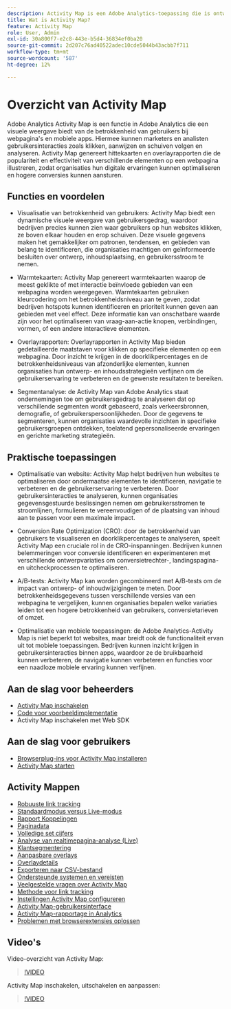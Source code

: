 ```yaml
---
description: Activity Map is een Adobe Analytics-toepassing die is ontworpen om linkactiviteiten met behulp van visuele overlays te rangschikken en die een dashboard van realtime analyses biedt om de betrokkenheid van het publiek van uw webpagina's te controleren.
title: Wat is Activity Map?
feature: Activity Map
role: User, Admin
exl-id: 30a800f7-e2c8-443e-b5d4-36834ef0ba20
source-git-commit: 2d207c76ad40522adec10cde5044b43acbb7f711
workflow-type: tm+mt
source-wordcount: '587'
ht-degree: 12%

---
```


# Overzicht van Activity Map

Adobe Analytics Activity Map is een functie in Adobe Analytics die een visuele weergave biedt van de betrokkenheid van gebruikers bij webpagina&#39;s en mobiele apps. Hiermee kunnen marketers en analisten gebruikersinteracties zoals klikken, aanwijzen en schuiven volgen en analyseren. Activity Map genereert hittekaarten en overlayrapporten die de populariteit en effectiviteit van verschillende elementen op een webpagina illustreren, zodat organisaties hun digitale ervaringen kunnen optimaliseren en hogere conversies kunnen aansturen.

## Functies en voordelen

* Visualisatie van betrokkenheid van gebruikers: Activity Map biedt een dynamische visuele weergave van gebruikersgedrag, waardoor bedrijven precies kunnen zien waar gebruikers op hun websites klikken, ze boven elkaar houden en erop schuiven. Deze visuele gegevens maken het gemakkelijker om patronen, tendensen, en gebieden van belang te identificeren, die organisaties machtigen om geïnformeerde besluiten over ontwerp, inhoudsplaatsing, en gebruikersstroom te nemen.

* Warmtekaarten: Activity Map genereert warmtekaarten waarop de meest geklikte of met interactie beïnvloede gebieden van een webpagina worden weergegeven. Warmtekaarten gebruiken kleurcodering om het betrokkenheidsniveau aan te geven, zodat bedrijven hotspots kunnen identificeren en prioriteit kunnen geven aan gebieden met veel effect. Deze informatie kan van onschatbare waarde zijn voor het optimaliseren van vraag-aan-actie knopen, verbindingen, vormen, of een andere interactieve elementen.

* Overlayrapporten: Overlayrapporten in Activity Map bieden gedetailleerde maatstaven voor klikken op specifieke elementen op een webpagina. Door inzicht te krijgen in de doorklikpercentages en de betrokkenheidsniveaus van afzonderlijke elementen, kunnen organisaties hun ontwerp- en inhoudsstrategieën verfijnen om de gebruikerservaring te verbeteren en de gewenste resultaten te bereiken.

* Segmentanalyse: de Activity Map van Adobe Analytics staat ondernemingen toe om gebruikersgedrag te analyseren dat op verschillende segmenten wordt gebaseerd, zoals verkeersbronnen, demografie, of gebruikerspersoonlijkheden. Door de gegevens te segmenteren, kunnen organisaties waardevolle inzichten in specifieke gebruikersgroepen ontdekken, toelatend gepersonaliseerde ervaringen en gerichte marketing strategieën.

## Praktische toepassingen

* Optimalisatie van website: Activity Map helpt bedrijven hun websites te optimaliseren door ondermaatse elementen te identificeren, navigatie te verbeteren en de gebruikerservaring te verbeteren. Door gebruikersinteracties te analyseren, kunnen organisaties gegevensgestuurde beslissingen nemen om gebruikersstromen te stroomlijnen, formulieren te vereenvoudigen of de plaatsing van inhoud aan te passen voor een maximale impact.

* Conversion Rate Optimization (CRO): door de betrokkenheid van gebruikers te visualiseren en doorklikpercentages te analyseren, speelt Activity Map een cruciale rol in de CRO-inspanningen. Bedrijven kunnen belemmeringen voor conversie identificeren en experimenteren met verschillende ontwerpvariaties om conversietrechter-, landingspagina- en uitcheckprocessen te optimaliseren.

* A/B-tests: Activity Map kan worden gecombineerd met A/B-tests om de impact van ontwerp- of inhoudwijzigingen te meten. Door betrokkenheidsgegevens tussen verschillende versies van een webpagina te vergelijken, kunnen organisaties bepalen welke variaties leiden tot een hogere betrokkenheid van gebruikers, conversietarieven of omzet.

* Optimalisatie van mobiele toepassingen: de Adobe Analytics-Activity Map is niet beperkt tot websites, maar breidt ook de functionaliteit ervan uit tot mobiele toepassingen. Bedrijven kunnen inzicht krijgen in gebruikersinteracties binnen apps, waardoor ze de bruikbaarheid kunnen verbeteren, de navigatie kunnen verbeteren en functies voor een naadloze mobiele ervaring kunnen verfijnen.

## Aan de slag voor beheerders

* [Activity Map inschakelen](activitymap-getting-started/activitymap-getting-started-admins/activitymap-enable.md)
* [Code voor voorbeeldimplementatie](activitymap-getting-started/activitymap-getting-started-admins/activitymap-sample-implementation-code.md)
* Activity Map inschakelen met Web SDK

## Aan de slag voor gebruikers

* [Browserplug-ins voor Activity Map installeren](activitymap-getting-started/activitymap-getting-started-users/activitymap-install.md)
* [Activity Map starten](activitymap-getting-started/activitymap-getting-started-users/activitymap-launch.md)

## Activity Mappen

* [Robuuste link tracking](lnk-tracking-overview.md)
* [Standaardmodus versus Live-modus](activitymap-standard-live.md)
* [Rapport Koppelingen](activitymap-links-report.md)
* [Paginadata](activitymap-page-flow.md)
* [Volledige set cijfers](activitymap-complete-metrics.md)
* [Analyse van realtimepagina-analyse (Live)](/help/admin/admin/c-manage-report-suites/c-edit-report-suites/realtime/realtime.md)
* [Klantsegmentering](activitymap-multiple-segments.md)
* [Aanpasbare overlays](activitymap-gainerslosers.md)
* [Overlaydetails](activitymap-overlay-details.md)
* [Exporteren naar CSV-bestand](activitymap-csv.md)
* [Ondersteunde systemen en vereisten](activitymap-sysreqs.md)
* [Veelgestelde vragen over Activity Map](activitymap-faq.md)
* [Methode voor link tracking](activitymap-link-tracking/activitymap-link-tracking-methodology.md)
* [Instellingen Activity Map configureren](activitymap-overlay-settings.md)
* [Activity Map-gebruikersinterface](activitymap-user-interface.md)
* [Activity Map-rapportage in Analytics](activitymap-reporting-analytics.md)
* [Problemen met browserextensies oplossen](troubleshooting-browser-extensions.md)

## Video&#39;s

Video-overzicht van Activity Map:

>[!VIDEO](https://video.tv.adobe.com/v/25451/?quality=12)

Activity Map inschakelen, uitschakelen en aanpassen:

>[!VIDEO](https://video.tv.adobe.com/v/25878/?quality=12)
